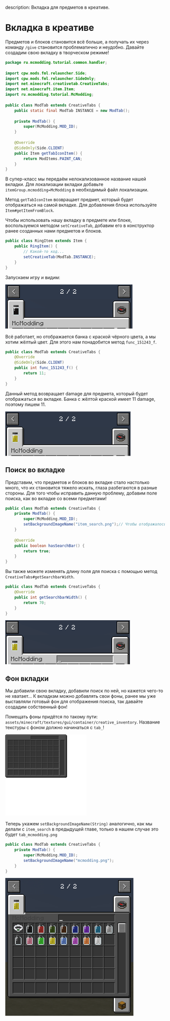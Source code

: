 description: Вкладка для предметов в креативе.

# Вкладка в креативе

Предметов и блоков становится всё больше, а получать их через команду `/give` становится проблематично и неудобно.
Давайте создадим свою вкладку в творческом режиме!

```java
package ru.mcmodding.tutorial.common.handler;

import cpw.mods.fml.relauncher.Side;
import cpw.mods.fml.relauncher.SideOnly;
import net.minecraft.creativetab.CreativeTabs;
import net.minecraft.item.Item;
import ru.mcmodding.tutorial.McModding;

public class ModTab extends CreativeTabs {
    public static final ModTab INSTANCE = new ModTab();

    private ModTab() {
        super(McModding.MOD_ID);
    }

    @Override
    @SideOnly(Side.CLIENT)
    public Item getTabIconItem() {
        return ModItems.PAINT_CAN;
    }
}
```

В супер-класс мы передаём нелокализованное название нашей вкладки. 
Для локализации вкладки добавьте `itemGroup.mcmodding=McModding` в необходимый файл локализации.

Метод `getTabIconItem` возвращает предмет, который будет отображаться на самой вкладке. Для добавления блока
используйте `Item#getItemFromBlock`.

Чтобы использовать нашу вкладку в предмете или блоке, воспользуемся методом `setCreativeTab`, добавим его в конструктор
ранее созданных нами предметов и блоков.

```java
public class RingItem extends Item {
    public RingItem() {
        // Какой-то код...
        setCreativeTab(ModTab.INSTANCE);
    }
}
```

Запускаем игру и видим:

![Вкладка](images/creative_tab.png)

Всё работает, но отображается банка с краской чёрного цвета, а мы хотим жёлтый цвет. Для этого нам понадобится метод `func_151243_f`.

```java
public class ModTab extends CreativeTabs {
    @Override
    @SideOnly(Side.CLIENT)
    public int func_151243_f() {
        return 11;
    }
}
```

Данный метод возвращает damage для предмета, который будет отображаться во вкладке. Банка с жёлтой краской имеет 11 damage,
поэтому пишем 11.

![Вкладка с метой](images/creative_tab_meta.png)

## Поиск во вкладке

Представим, что предметов и блоков во вкладке стало настолько много, что их становится тяжело искать, глаза разбегаются
в разные стороны. Для того чтобы исправить данную проблему, добавим поле поиска, как во вкладке со всеми предметами!

```java
public class ModTab extends CreativeTabs {
    private ModTab() {
        super(McModding.MOD_ID);
        setBackgroundImageName("item_search.png");// Чтобы отображалось поле поиска
    }
    
    @Override
    public boolean hasSearchBar() {
        return true;
    }
}
```

Вы также можете изменять длину поля для поиска с помощью метод `CreativeTabs#getSearchbarWidth`.

```java
public class ModTab extends CreativeTabs {
    @Override
    public int getSearchbarWidth() {
        return 70;
    }
}
```

![Вкладка с поиском](images/creative_tab_searchbar.png)

## Фон вкладки

Мы добавили свою вкладку, добавили поиск по ней, но кажется чего-то не хватает...
К вкладкам можно добавлять свои фоны, ранее мы уже выставляли готовый фон для отображения поиска, так давайте создадим
собственный фон!

Помещать фоны придётся по такому пути: `assets/minecraft/textures/gui/container/creative_inventory`. Название
текстуры с фоном должно начинаться с `tab_`!

![Собственный фон вкладки](images/tab_mcmodding.png)

Теперь укажем `setBackgroundImageName(String)` аналогично, как мы делали с `item_search` в предыдущей главе, только в нашем случае это будет `tab_mcmodding.png`

```java
public class ModTab extends CreativeTabs {
    private ModTab() {
        super(McModding.MOD_ID);
        setBackgroundImageName("mcmodding.png");
    }
}
```

![Фон вкладки в игре](images/creative_tab_background.png)